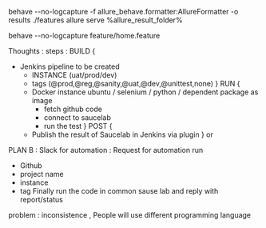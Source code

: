 behave --no-logcapture -f allure_behave.formatter:AllureFormatter -o results ./features
allure serve %allure_result_folder%

behave --no-logcapture feature/home.feature

Thoughts :
steps :  BUILD
{
 - Jenkins pipeline to be created
    - INSTANCE (uat/prod/dev)
    - tags (@prod,@reg,@sanity,@uat,@dev,@unittest,none)
    }
    RUN
{
    - Docker instance ubuntu / selenium / python / dependent package as image
      - fetch github code
      - connect to saucelab
      - run the test
    }
    POST
{
    - Publish the result of Saucelab in Jenkins via plugin
    }
 or

PLAN B :
Slack for automation : Request for automation run
- Github
- project name
- instance
- tag
    Finally run the code in common sause lab and reply with report/status

problem : inconsistence , People will use different programming language